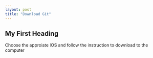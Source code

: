 ```yaml
---
layout: post
title: "Download Git"
---
```

<h2>My First Heading</h2>
<p>Choose the approiate IOS and follow the instruction to download to the computer<p>

